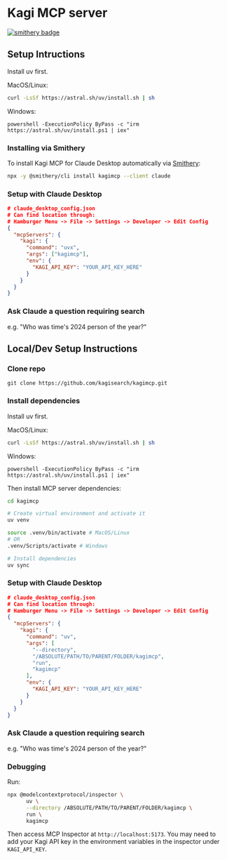 # Kagi MCP server

[![smithery badge](https://smithery.ai/badge/kagimcp)](https://smithery.ai/protocol/kagimcp)

## Setup Intructions
Install uv first.

MacOS/Linux:
```bash
curl -LsSf https://astral.sh/uv/install.sh | sh
```

Windows:
```
powershell -ExecutionPolicy ByPass -c "irm https://astral.sh/uv/install.ps1 | iex"
```

### Installing via Smithery

To install Kagi MCP for Claude Desktop automatically via [Smithery](https://smithery.ai/protocol/kagimcp):

```bash
npx -y @smithery/cli install kagimcp --client claude
```

### Setup with Claude Desktop
```json
# claude_desktop_config.json
# Can find location through:
# Hamburger Menu -> File -> Settings -> Developer -> Edit Config
{
  "mcpServers": {
    "kagi": {
      "command": "uvx",
      "args": ["kagimcp"],
      "env": {
        "KAGI_API_KEY": "YOUR_API_KEY_HERE"
      }
    }
  }
}
```
### Ask Claude a question requiring search
e.g. "Who was time's 2024 person of the year?"

## Local/Dev Setup Instructions
### Clone repo
`git clone https://github.com/kagisearch/kagimcp.git`
### Install dependencies
Install uv first.

MacOS/Linux:
```bash
curl -LsSf https://astral.sh/uv/install.sh | sh
```

Windows:
```
powershell -ExecutionPolicy ByPass -c "irm https://astral.sh/uv/install.ps1 | iex"
```

Then install MCP server dependencies:
```bash
cd kagimcp

# Create virtual environment and activate it
uv venv

source .venv/bin/activate # MacOS/Linux
# OR
.venv/Scripts/activate # Windows

# Install dependencies
uv sync
```
### Setup with Claude Desktop
```json
# claude_desktop_config.json
# Can find location through:
# Hamburger Menu -> File -> Settings -> Developer -> Edit Config
{
  "mcpServers": {
    "kagi": {
      "command": "uv",
      "args": [
        "--directory",
        "/ABSOLUTE/PATH/TO/PARENT/FOLDER/kagimcp",
        "run",
        "kagimcp"
      ],
      "env": {
        "KAGI_API_KEY": "YOUR_API_KEY_HERE"
      }
    }
  }
}
```
### Ask Claude a question requiring search
e.g. "Who was time's 2024 person of the year?"
### Debugging
Run:
```bash
npx @modelcontextprotocol/inspector \
      uv \
      --directory /ABSOLUTE/PATH/TO/PARENT/FOLDER/kagimcp \
      run \
      kagimcp
```
Then access MCP Inspector at `http://localhost:5173`. You may need to add your Kagi API key in the environment variables in the inspector under `KAGI_API_KEY`.
